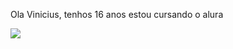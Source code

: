 Ola Vinicius, tenhos 16 anos 
estou cursando o alura 


![](https://media.tenor.com/81l8NsWdF2wAAAAC/lil-peep.gif)
